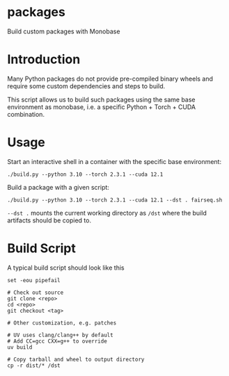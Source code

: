 packages
========

Build custom packages with Monobase

# Introduction

Many Python packages do not provide pre-compiled binary wheels and require
some custom dependencies and steps to build.

This script allows us to build such packages using the same base environment
as monobase, i.e. a specific Python + Torch + CUDA combination.

# Usage

Start an interactive shell in a container with the specific base environment:

```
./build.py --python 3.10 --torch 2.3.1 --cuda 12.1
```

Build a package with a given script:

```
./build.py --python 3.10 --torch 2.3.1 --cuda 12.1 --dst . fairseq.sh

```

`--dst .` mounts the current working directory as `/dst` where the build
artifacts should be copied to.

# Build Script

A typical build script should look like this


```
set -eou pipefail

# Check out source
git clone <repo>
cd <repo>
git checkout <tag>

# Other customization, e.g. patches

# UV uses clang/clang++ by default
# Add CC=gcc CXX=g++ to override
uv build

# Copy tarball and wheel to output directory
cp -r dist/* /dst
```
